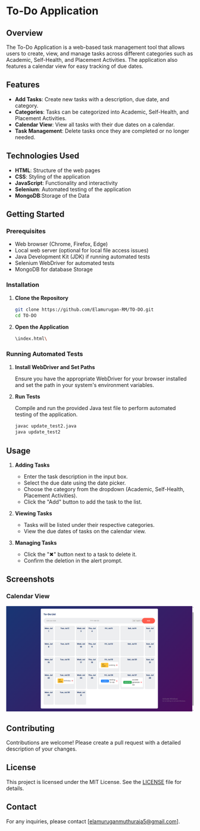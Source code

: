 # To-Do Application

## Overview

The To-Do Application is a web-based task management tool that allows users to create, view, and manage tasks across different categories such as Academic, Self-Health, and Placement Activities. The application also features a calendar view for easy tracking of due dates.

## Features

- **Add Tasks**: Create new tasks with a description, due date, and category.
- **Categories**: Tasks can be categorized into Academic, Self-Health, and Placement Activities.
- **Calendar View**: View all tasks with their due dates on a calendar.
- **Task Management**: Delete tasks once they are completed or no longer needed.

## Technologies Used

- **HTML**: Structure of the web pages
- **CSS**: Styling of the application
- **JavaScript**: Functionality and interactivity
- **Selenium**: Automated testing of the application
- **MongoDB**:Storage of the Data

## Getting Started

### Prerequisites

- Web browser (Chrome, Firefox, Edge)
- Local web server (optional for local file access issues)
- Java Development Kit (JDK) if running automated tests
- Selenium WebDriver for automated tests
- MongoDB for database Storage

### Installation

1. **Clone the Repository**

   ```sh
   git clone https://github.com/Elamurugan-RM/TO-DO.git
   cd TO-DO
   ```

2. **Open the Application**

   ```sh
   \index.html\
   ```
   
### Running Automated Tests

1. **Install WebDriver and Set Paths**

   Ensure you have the appropriate WebDriver for your browser installed and set the path in your system's environment variables.

2. **Run Tests**

   Compile and run the provided Java test file to perform automated testing of the application.

   ```sh
   javac update_test2.java
   java update_test2
   ```

## Usage

1. **Adding Tasks**

   - Enter the task description in the input box.
   - Select the due date using the date picker.
   - Choose the category from the dropdown (Academic, Self-Health, Placement Activities).
   - Click the \"Add\" button to add the task to the list.

2. **Viewing Tasks**

   - Tasks will be listed under their respective categories.
   - View the due dates of tasks on the calendar view.

3. **Managing Tasks**

   - Click the \"✖\" button next to a task to delete it.
   - Confirm the deletion in the alert prompt.

## Screenshots
### Calendar View
![output](calendarview.png)

## Contributing

Contributions are welcome! Please create a pull request with a detailed description of your changes.

## License

This project is licensed under the MIT License. See the [LICENSE](LICENSE) file for details.

## Contact

For any inquiries, please contact [elamuruganmuthuraja5@gmail.com].

